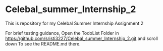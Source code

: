 # Celebal_summer_Internship_2
This is repository for my Celebal Summer Internship Assignment 2

 For brief testing guidance, 
 Open the TodoList Folder in https://github.com/sristi3227/Celebal_summer_Internship_2.git and scroll down To see the README.md there.
